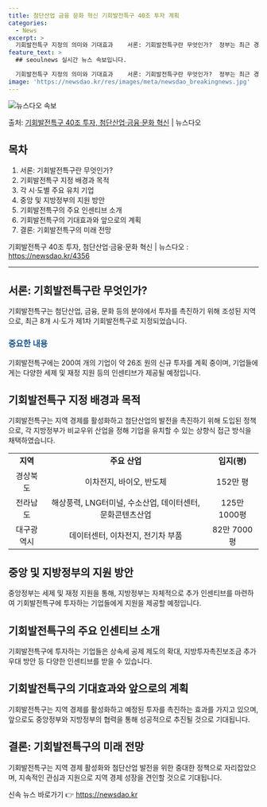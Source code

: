 ```yaml
---
title: 첨단산업 금융 문화 혁신 기회발전특구 40조 투자 계획
categories:
  - News
excerpt: >
  기회발전특구 지정의 의미와 기대효과    서론: 기회발전특구란 무엇인가?  정부는 최근 경북, 전남, 전북,…
feature_text: >
  ## seoulnews 실시간 뉴스 속보입니다.

  기회발전특구 지정의 의미와 기대효과    서론: 기회발전특구란 무엇인가?  정부는 최근 경북, 전남, 전북,…
image: 'https://newsdao.kr/res/images/meta/newsdao_breakingnews.jpg'
---
```


![뉴스다오 속보](https://newsdao.kr/res/images/meta/newsdao_breakingnews.jpg)

<p>출처: <a href="https://newsdao.kr/4356" rel="dofollow">기회발전특구 40조 투자, 첨단산업·금융·문화 혁신</a> | 뉴스다오</p>

<h2 data-ke-size="size26">목차</h2>
<ol>
  <li>서론: 기회발전특구란 무엇인가?</li>
  <li>기회발전특구 지정 배경과 목적</li>
  <li>각 시·도별 주요 유치 기업</li>
  <li>중앙 및 지방정부의 지원 방안</li>
  <li>기회발전특구의 주요 인센티브 소개</li>
  <li>기회발전특구의 기대효과와 앞으로의 계획</li>
  <li>결론: 기회발전특구의 미래 전망</li>
</ol>

<p data-ke-size="size16">기회발전특구 40조 투자, 첨단산업·금융·문화 혁신 | 뉴스다오 : <a href="https://newsdao.kr/4356">https://newsdao.kr/4356</a></p>
<hr>

<h2 data-ke-size="size26">서론: 기회발전특구란 무엇인가?</h2>
<p data-ke-size="size16">기회발전특구는 첨단산업, 금융, 문화 등의 분야에서 투자를 촉진하기 위해 조성된 지역으로, 최근 8개 시·도가 제1차 기회발전특구로 지정되었습니다. </p>

<h3><span style="color: #1a5490;">중요한 내용</span></h3>
<p data-ke-size="size16">기회발전특구에는 200여 개의 기업이 약 26조 원의 신규 투자를 계획 중이며, 기업들에게는 다양한 세제 및 재정 지원 등의 인센티브가 제공될 예정입니다.</p>

<h2 data-ke-size="size26">기회발전특구 지정 배경과 목적</h2>
<p data-ke-size="size16">기회발전특구는 지역 경제를 활성화하고 첨단산업의 발전을 촉진하기 위해 도입된 정책으로, 각 지방정부가 비교우위 산업을 정해 기업을 유치할 수 있는 상향식 접근 방식을 채택하였습니다.</p>

<table>
  <tr>
    <td style="text-align: center; height: 17px;"><b>지역</b></td>
    <td style="text-align: center; height: 17px;"><b>주요 산업</b></td>
    <td style="text-align: center; height: 17px;"><b>입지(평)</b></td>
  </tr>
  <tr>
    <td style="text-align: center; height: 17px;">경상북도</td>
    <td style="text-align: center; height: 17px;">이차전지, 바이오, 반도체</td>
    <td style="text-align: center; height: 17px;">152만 평</td>
  </tr>
  <tr>
    <td style="text-align: center; height: 17px;">전라남도</td>
    <td style="text-align: center; height: 17px;">해상풍력, LNG터미널, 수소산업, 데이터센터, 문화콘텐츠산업</td>
    <td style="text-align: center; height: 17px;">125만 1000평</td>
  </tr>
  <tr>
    <td style="text-align: center; height: 17px;">대구광역시</td>
    <td style="text-align: center; height: 17px;">데이터센터, 이차전지, 전기차 부품</td>
    <td style="text-align: center; height: 17px;">82만 7000평</td>
  </tr>
</table>

<h2 data-ke-size="size26">중앙 및 지방정부의 지원 방안</h2>
<p data-ke-size="size16">중앙정부는 세제 및 재정 지원을 통해, 지방정부는 자체적으로 추가 인센티브를 마련하여 기회발전특구에 투자하는 기업들에게 지원을 제공할 예정입니다.</p>

<h2 data-ke-size="size26">기회발전특구의 주요 인센티브 소개</h2>
<p data-ke-size="size16">기회발전특구에 투자하는 기업들은 상속세 공제 제도의 확대, 지방투자촉진보조금 추가 우대 방안 등 다양한 인센티브를 받을 수 있습니다.</p>

<h2 data-ke-size="size26">기회발전특구의 기대효과와 앞으로의 계획</h2>
<p data-ke-size="size16">기회발전특구는 지역 경제를 활성화하고 예정된 투자를 촉진하는 효과를 가지고 있으며, 앞으로도 중앙정부와 지방정부의 협력을 통해 성공적으로 추진될 것으로 기대됩니다.</p>

<h2 data-ke-size="size26">결론: 기회발전특구의 미래 전망</h2>
<p data-ke-size="size16">기회발전특구는 지역 경제 활성화와 첨단산업 발전을 위한 중대한 정책으로 자리잡았으며, 지속적인 관심과 지원으로 지역 경제 성장을 견인할 것으로 기대됩니다.</p> 

신속 뉴스 바로가기 👉 <a href="https://newsdao.kr" rel="dofollow">https://newsdao.kr</a>


